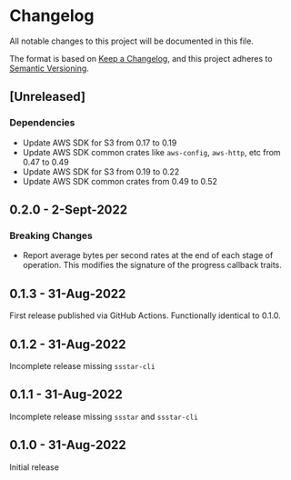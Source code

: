 # Changelog
All notable changes to this project will be documented in this file.

The format is based on [Keep a Changelog](https://keepachangelog.com/en/1.1.0/),
and this project adheres to [Semantic Versioning](https://semver.org/spec/v2.0.0.html).

## [Unreleased]

### Dependencies

* Update AWS SDK for S3 from 0.17 to 0.19
* Update AWS SDK common crates like `aws-config`, `aws-http`, etc from 0.47 to 0.49
* Update AWS SDK for S3 from 0.19 to 0.22
* Update AWS SDK common crates from 0.49 to 0.52

## 0.2.0 - 2-Sept-2022

### Breaking Changes

* Report average bytes per second rates at the end of each stage of operation.  This modifies the signature of the
  progress callback traits.

## 0.1.3 - 31-Aug-2022

First release published via GitHub Actions.  Functionally identical to 0.1.0.

## 0.1.2 - 31-Aug-2022

Incomplete release missing `ssstar-cli`

## 0.1.1 - 31-Aug-2022

Incomplete release missing `ssstar` and `ssstar-cli`

## 0.1.0 - 31-Aug-2022

Initial release
